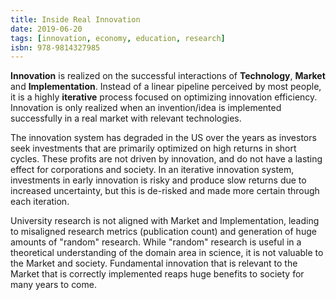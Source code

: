 ```yaml
---
title: Inside Real Innovation
date: 2019-06-20
tags: [innovation, economy, education, research]
isbn: 978-9814327985
---
```


**Innovation** is realized on the successful interactions of **Technology**, **Market** and **Implementation**. Instead of a linear pipeline perceived by most people, it is a highly **iterative** process focused on optimizing innovation efficiency. Innovation is only realized when an invention/idea is implemented successfully in a real market with relevant technologies.

The innovation system has degraded in the US over the years as investors seek investments that are primarily optimized on high returns in short cycles. These profits are not driven by innovation, and do not have a lasting effect for corporations and society. In an iterative innovation system, investments in early innovation is risky and produce slow returns due to increased uncertainty, but this is de-risked and made more certain through each iteration.

University research is not aligned with Market and Implementation, leading to misaligned research metrics (publication count) and generation of huge amounts of "random" research. While "random" research is useful in a theoretical understanding of the domain area in science, it is not valuable to the Market and society. Fundamental innovation that is relevant to the Market that is correctly implemented reaps huge benefits to society for many years to come.

